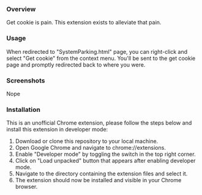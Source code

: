 ### Overview
Get cookie is pain. This extension exists to alleviate that pain. 

### Usage
When redirected to "SystemParking.html" page, you can right-click and select "Get cookie" from the context menu. You'll be sent to the get cookie page and promptly redirected back to where you were.

### Screenshots
Nope

### Installation
This is an unofficial Chrome extension, please follow the steps below and install this extension in developer mode:

1. Download or clone this repository to your local machine.
2. Open Google Chrome and navigate to chrome://extensions.
3. Enable "Developer mode" by toggling the switch in the top right corner.
4. Click on "Load unpacked" button that appears after enabling developer mode.
5. Navigate to the directory containing the extension files and select it.
6. The extension should now be installed and visible in your Chrome browser.
